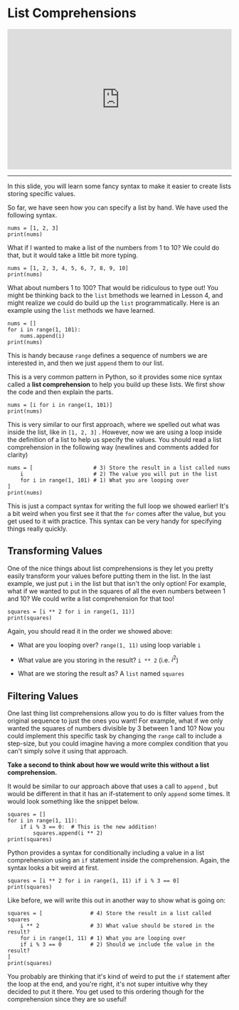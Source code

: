 # List Comprehensions

<div style="position: relative; padding-bottom: 62.5%; height: 0;">
    <iframe src="https://www.loom.com/embed/3765af6fbd7e4be69fa677ec1fdc8c77?sharedAppSource=personal_library" frameborder="0" webkitallowfullscreen mozallowfullscreen allowfullscreen style="position: absolute; top: 0; left: 0; width: 100%; height: 100%;"></iframe>
</div>

---

In this slide, you will learn some fancy syntax to make it easier to create lists storing specific values.

So far, we have seen how you can specify a list by hand. We have used the following syntax.

```{snippet}
nums = [1, 2, 3]
print(nums)
```

What if I wanted to make a list of the numbers from 1 to 10? We could do that, but it would take a little bit more typing.

```{snippet}
nums = [1, 2, 3, 4, 5, 6, 7, 8, 9, 10]
print(nums)
```

What about numbers 1 to 100? That would be ridiculous to type out! You might be thinking back to the `list` bmethods we learned in Lesson 4, and might realize we could do build up the `list` programmatically. Here is an example using the `list` methods we have learned.

```{snippet}
nums = []
for i in range(1, 101):
    nums.append(i)
print(nums)
```

This is handy because `range` defines a sequence of numbers we are interested in, and then we just `append` them to our list.

This is a very common pattern in Python, so it provides some nice syntax called a **list comprehension** to help you build up these lists. We first show the code and then explain the parts.

```{snippet}
nums = [i for i in range(1, 101)]
print(nums)
```

This is very similar to our first approach, where we spelled out what was inside the list, like in `[1, 2, 3]` . However, now we are using a loop inside the definition of a list to help us specify the values. You should read a list comprehension in the following way (newlines and comments added for clarity)

```{snippet}
nums = [                   # 3) Store the result in a list called nums
    i                      # 2) The value you will put in the list
    for i in range(1, 101) # 1) What you are looping over
]
print(nums)
```

This is just a compact syntax for writing the full loop we showed earlier! It's a bit weird when you first see it that the `for` comes after the value, but you get used to it with practice. This syntax can be very handy for specifying things really quickly.

## Transforming Values

One of the nice things about list comprehensions is they let you pretty easily transform your values before putting them in the list. In the last example, we just put `i` in the list but that isn't the only option! For example, what if we wanted to put in the squares of all the even numbers between 1 and 10? We could write a list comprehension for that too!

```{snippet}
squares = [i ** 2 for i in range(1, 11)]
print(squares)
```

Again, you should read it in the order we showed above:

- What are you looping over? `range(1, 11)` using loop variable `i`

- What value are you storing in the result? `i ** 2` (i.e. $i^2$)

- What are we storing the result as? A `list` named `squares`

## Filtering Values

One last thing list comprehensions allow you to do is filter values from the original sequence to just the ones you want! For example, what if we only wanted the squares of numbers divisible by 3 between 1 and 10? Now you could implement this specific task by changing the `range` call to include a step-size, but you could imagine having a more complex condition that you can't simply solve it using that approach.

**Take a second to think about how we would write this without a list comprehension.**

It would be similar to our approach above that uses a call to `append` , but would be different in that it has an if-statement to only `append` some times. It would look something like the snippet below.

```{snippet}
squares = []
for i in range(1, 11):
    if i % 3 == 0:  # This is the new addition!
        squares.append(i ** 2)
print(squares)
```

Python provides a syntax for conditionally including a value in a list comprehension using an `if` statement inside the comprehension. Again, the syntax looks a bit weird at first.

```{snippet}
squares = [i ** 2 for i in range(1, 11) if i % 3 == 0]
print(squares)
```

Like before, we will write this out in another way to show what is going on:

```{snippet}
squares = [               # 4) Store the result in a list called squares
    i ** 2                # 3) What value should be stored in the result?
    for i in range(1, 11) # 1) What you are looping over
    if i % 3 == 0         # 2) Should we include the value in the result?
]
print(squares)
```

You probably are thinking that it's kind of weird to put the `if` statement after the loop at the end, and you're right, it's not super intuitive why they decided to put it there. You get used to this ordering though for the comprehension since they are so useful!
